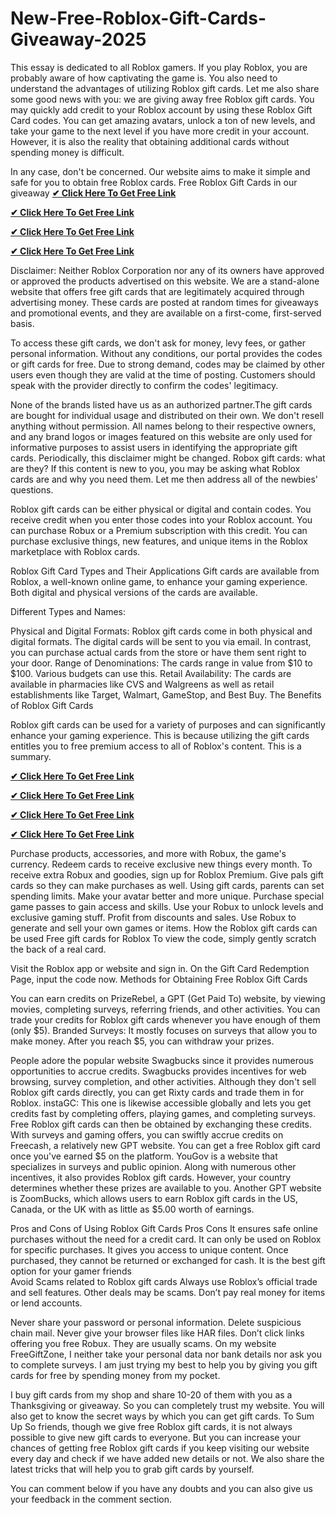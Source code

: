 # New-Free-Roblox-Gift-Cards-Giveaway-2025
This essay is dedicated to all Roblox gamers. If you play Roblox, you are probably aware of how captivating the game is. You also need to understand the advantages of utilizing Roblox gift cards. Let me also share some good news with you: we are giving away free Roblox gift cards.
You may quickly add credit to your Roblox account by using these Roblox Gift Card codes. You can get amazing avatars, unlock a ton of new levels, and take your game to the next level if you have more credit in your account. However, it is also the reality that obtaining additional cards without spending money is difficult.

In any case, don't be concerned. Our website aims to make it simple and safe for you to obtain free Roblox cards.
Free Roblox Gift Cards in our giveaway
**[✔ Click Here To Get Free Link](https://rewardtrees.com/robloxs/)**

**[✔ Click Here To Get Free Link](https://rewardtrees.com/robloxs/)**

**[✔ Click Here To Get Free Link](https://rewardtrees.com/robloxs/)**

**[✔ Click Here To Get Free Link](https://rewardtrees.com/robloxs/)**

Disclaimer: Neither Roblox Corporation nor any of its owners have approved or approved the products advertised on this website. We are a stand-alone website that offers free gift cards that are legitimately acquired through advertising money. These cards are posted at random times for giveaways and promotional events, and they are available on a first-come, first-served basis.

To access these gift cards, we don't ask for money, levy fees, or gather personal information. Without any conditions, our portal provides the codes or gift cards for free. Due to strong demand, codes may be claimed by other users even though they are valid at the time of posting. Customers should speak with the provider directly to confirm the codes' legitimacy.


None of the brands listed have us as an authorized partner.The gift cards are bought for individual usage and distributed on their own. We don't resell anything without permission. All names belong to their respective owners, and any brand logos or images featured on this website are only used for informative purposes to assist users in identifying the appropriate gift cards. Periodically, this disclaimer might be changed.
Robox gift cards: what are they?
If this content is new to you, you may be asking what Roblox cards are and why you need them. Let me then address all of the newbies' questions.


Roblox gift cards can be either physical or digital and contain codes. You receive credit when you enter those codes into your Roblox account. You can purchase Robux or a Premium subscription with this credit. You can purchase exclusive things, new features, and unique items in the Roblox marketplace with Roblox cards.

Roblox Gift Card Types and Their Applications
Gift cards are available from Roblox, a well-known online game, to enhance your gaming experience. Both digital and physical versions of the cards are available.


Different Types and Names:

Physical and Digital Formats: Roblox gift cards come in both physical and digital formats. The digital cards will be sent to you via email. In contrast, you can purchase actual cards from the store or have them sent right to your door.
Range of Denominations: The cards range in value from $10 to $100. Various budgets can use this.
Retail Availability: The cards are available in pharmacies like CVS and Walgreens as well as retail establishments like Target, Walmart, GameStop, and Best Buy.
The Benefits of Roblox Gift Cards

Roblox gift cards can be used for a variety of purposes and can significantly enhance your gaming experience. This is because utilizing the gift cards entitles you to free premium access to all of Roblox's content. This is a summary.

**[✔ Click Here To Get Free Link](https://rewardtrees.com/robloxs/)**

**[✔ Click Here To Get Free Link](https://rewardtrees.com/robloxs/)**

**[✔ Click Here To Get Free Link](https://rewardtrees.com/robloxs/)**

**[✔ Click Here To Get Free Link](https://rewardtrees.com/robloxs/)**


Purchase products, accessories, and more with Robux, the game's currency.
Redeem cards to receive exclusive new things every month.
To receive extra Robux and goodies, sign up for Roblox Premium.
Give pals gift cards so they can make purchases as well.
Using gift cards, parents can set spending limits.
Make your avatar better and more unique.
Purchase special game passes to gain access and skills.
Use your Robux to unlock levels and exclusive gaming stuff.
Profit from discounts and sales.
Use Robux to generate and sell your own games or items.
How the Roblox gift cards can be used
Free gift cards for Roblox
To view the code, simply gently scratch the back of a real card.

Visit the Roblox app or website and sign in.
On the Gift Card Redemption Page, input the code now.
Methods for Obtaining Free Roblox Gift Cards

You can earn credits on PrizeRebel, a GPT (Get Paid To) website, by viewing movies, completing surveys, referring friends, and other activities. You can trade your credits for Roblox gift cards whenever you have enough of them (only $5).
Branded Surveys: It mostly focuses on surveys that allow you to make money. After you reach $5, you can withdraw your prizes.

People adore the popular website Swagbucks since it provides numerous opportunities to accrue credits. Swagbucks provides incentives for web browsing, survey completion, and other activities. Although they don't sell Roblox gift cards directly, you can get Rixty cards and trade them in for Roblox.
instaGC: This one is likewise accessible globally and lets you get credits fast by completing offers, playing games, and completing surveys. Free Roblox gift cards can then be obtained by exchanging these credits.
With surveys and gaming offers, you can swiftly accrue credits on Freecash, a relatively new GPT website. You can get a free Roblox gift card once you've earned $5 on the platform.
YouGov is a website that specializes in surveys and public opinion. Along with numerous other incentives, it also provides Roblox gift cards. However, your country determines whether these prizes are available to you.
Another GPT website is ZoomBucks, which allows users to earn Roblox gift cards in the US, Canada, or the UK with as little as $5.00 worth of earnings​​.

Pros and Cons of Using Roblox Gift Cards
Pros	Cons
It ensures safe online purchases without the need for a credit card.	It can only be used on Roblox for specific purchases.
It gives you access to unique content.	Once purchased, they cannot be returned or exchanged for cash.
It is the best gift option for your gamer friends	
Avoid Scams related to Roblox gift cards
Always use Roblox’s official trade and sell features. Other deals may be scams. Don’t pay real money for items or lend accounts.

Never share your password or personal information.
Delete suspicious chain mail.
Never give your browser files like HAR files.
Don’t click links offering you free Robux. They are usually scams.
On my website FreeGiftZone, I neither take your personal data nor bank details nor ask you to complete surveys. I am just trying my best to help you by giving you gift cards for free by spending money from my pocket. 

I buy gift cards from my shop and share 10-20 of them with you as a Thanksgiving or giveaway. So you can completely trust my website. You will also get to know the secret ways by which you can get gift cards.
To Sum Up
So friends, though we give free Roblox gift cards, it is not always possible to give new gift cards to everyone. But you can increase your chances of getting free Roblox gift cards if you keep visiting our website every day and check if we have added new details or not. We also share the latest tricks that will help you to grab gift cards by yourself.

You can comment below if you have any doubts and you can also give us your feedback in the comment section.
